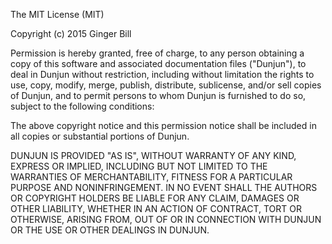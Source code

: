 The MIT License (MIT)

Copyright (c) 2015 Ginger Bill

Permission is hereby granted, free of charge, to any person obtaining a copy of this software and associated documentation files ("Dunjun"), to deal in Dunjun without restriction, including without limitation the rights to use, copy, modify, merge, publish, distribute, sublicense, and/or sell copies of Dunjun, and to permit persons to whom Dunjun is furnished to do so, subject to the following conditions:

The above copyright notice and this permission notice shall be included in all copies or substantial portions of Dunjun.

DUNJUN IS PROVIDED "AS IS", WITHOUT WARRANTY OF ANY KIND, EXPRESS OR IMPLIED, INCLUDING BUT NOT LIMITED TO THE WARRANTIES OF MERCHANTABILITY, FITNESS FOR A PARTICULAR PURPOSE AND NONINFRINGEMENT. IN NO EVENT SHALL THE AUTHORS OR COPYRIGHT HOLDERS BE LIABLE FOR ANY CLAIM, DAMAGES OR OTHER LIABILITY, WHETHER IN AN ACTION OF CONTRACT, TORT OR OTHERWISE, ARISING FROM, OUT OF OR IN CONNECTION WITH DUNJUN OR THE USE OR OTHER DEALINGS IN DUNJUN.

